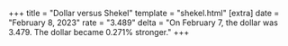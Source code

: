 +++
title = "Dollar versus Shekel"
template = "shekel.html"
[extra]
date = "February  8, 2023"
rate = "3.489"
delta = "On February  7, the dollar was 3.479. The dollar became 0.271% stronger."
+++
